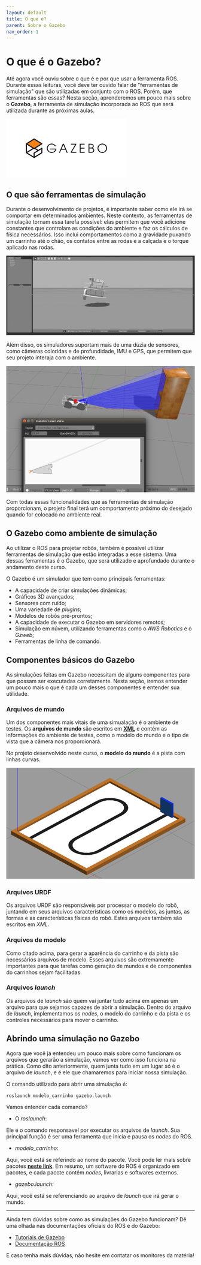 ```yaml
---
layout: default
title: O que é?
parent: Sobre o Gazebo
nav_order: 1
---
```


# O que é o Gazebo?

Até agora você ouviu sobre o que é e por que usar a ferramenta ROS. Durante essas leituras, você deve ter ouvido falar de "ferramentas de simulação" que são utilizadas em conjunto com o ROS. Porém, que ferramentas são essas?
Nesta seção, aprenderemos um pouco mais sobre o **Gazebo**, a ferramenta de simulação incorporada ao ROS que será utilizada durante as próximas aulas.

![Logo do Gazebo](../assets/img/gazebo/gazebologo.png)

## O que são ferramentas de simulação

Durante o desenvolvimento de projetos, é importante saber como ele irá se comportar em determinados ambientes. Neste contexto, as ferramentas de simulação tornam essa tarefa possível: elas permitem que você adicione constantes que controlam as condições do ambiente e faz os cálculos de física necessários. Isso inclui comportamentos como a gravidade puxando um carrinho até o chão, os contatos entre as rodas e a calçada e o torque aplicado nas rodas.

![Logo do Gazebo](../assets/gif/gazebo/gravityexample.gif)

Além disso, os simuladores suportam mais de uma dúzia de sensores, como câmeras coloridas e de profundidade, IMU e GPS, que permitem que seu projeto interaja com o ambiente.

![Logo do Gazebo](../assets/img/gazebo/sensorexample.png)

Com todas essas funcionalidades que as ferramentas de simulação proporcionam, o projeto final terá um comportamento próximo do desejado quando for colocado no ambiente real.

## O Gazebo como ambiente de simulação

Ao utilizar o ROS para projetar robôs, também é possível utilizar ferramentas de simulação que estão integradas a esse sistema. Uma dessas ferramentas é o Gazebo, que será utilizado e aprofundado durante o andamento deste curso.

O Gazebo é um simulador que tem como principais ferramentas:

- A capacidade de criar simulações dinâmicas;
- Gráficos 3D avançados;
- Sensores com ruído;
- Uma variedade de *plugins*;
- Modelos de robôs pré-prontos;
- A capacidade de executar o Gazebo em servidores remotos;
- Simulação em núvem, utilizando ferramentas como o *AWS Robotics* e o *Gzweb*;
- Ferramentas de linha de comando.

## Componentes básicos do Gazebo

As simulações feitas em Gazebo necessitam de alguns componentes para que possam ser executadas corretamente. Nesta seção, iremos entender um pouco mais o que é cada um desses componentes e entender sua utilidade.

### Arquivos de mundo

Um dos componentes mais vitais de uma simualação é o ambiente de testes. Os **arquivos de mundo** são escritos em [**XML**](https://www.w3schools.com/xml/) e contém as informações do ambiente de testes, como o modelo do mundo e o tipo de vista que a câmera nos proporcionará.

No projeto desenvolvido neste curso, o **modelo do mundo** é a pista com linhas curvas.

![Pista](../assets/img/gazebo/pista.png)

### Arquivos URDF

Os arquivos URDF são responsáveis por processar o modelo do robô, juntando em seus arquivos características como os modelos, as juntas, as formas e as características físicas do robô. Estes arquivos também são escritos em *XML*.

### Arquivos de modelo

Como citado acima, para gerar a aparência do carrinho e da pista são necessários arquivos de modelo. Esses arquivos são extremamente importantes para que tarefas como geração de mundos e de componentes do carrinhos sejam facilitadas.

### Arquivos *launch*

Os arquivos de *launch* são quem vai juntar tudo acima em apenas um arquivo para que sejamos capazes de abrir a simulação. Dentro do arquivo de *launch*, implementamos os *nodes*, o modelo do carrinho e da pista e os controles necessários para mover o carrinho.

## Abrindo uma simulação no Gazebo

Agora que você já entendeu um pouco mais sobre como funcionam os arquivos que gerarão a simulação, vamos ver como isso funciona na prática.
Como dito anteriormente, quem junta tudo em um lugar só é o arquivo de *launch*, e é ele que chamaremos para iniciar nossa simulação.

O comando utilizado para abrir uma simulação é:

```
roslaunch modelo_carrinho gazebo.launch
```

Vamos entender cada comando?

- O *roslaunch*:

Ele é o comando responsavel por executar os arquivos de *launch*. Sua principal função é ser uma ferramenta que inicia e pausa os *nodes* do ROS.

- *modelo_carrinho*:

Aqui, você está se referindo ao nome do pacote. Você pode ler mais sobre pacotes [**neste link**](http://wiki.ros.org/Packages). Em resumo, um software do ROS é organizado em pacotes, e cada pacote contém *nodes*, livrarias e softwares externos.

- *gazebo.launch*:

Aqui, você está se referenciando ao arquivo de *launch* que irá gerar o mundo.

___

Ainda tem dúvidas sobre como as simulações do Gazebo funcionam? Dê uma olhada nas documentações oficiais do ROS e do Gazebo:

- [Tutoriais de Gazebo](http://gazebosim.org/tutorials)
- [Documentação ROS](http://wiki.ros.org/)

E caso tenha mais dúvidas, não hesite em contatar os monitores da matéria!